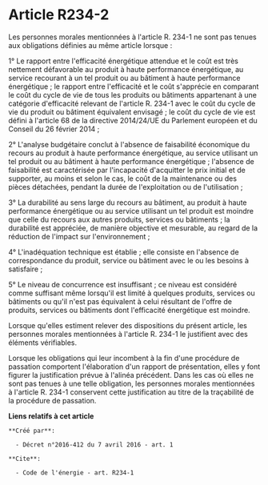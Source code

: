 # Article R234-2

Les personnes morales mentionnées à l'article R. 234-1 ne sont pas tenues aux obligations définies au même article lorsque : 

1° Le rapport entre l'efficacité énergétique attendue et le coût est très nettement défavorable au produit à haute
performance énergétique, au service recourant à un tel produit ou au bâtiment à haute performance énergétique ; le rapport
entre l'efficacité et le coût s'apprécie en comparant le coût du cycle de vie de tous les produits ou bâtiments appartenant à
une catégorie d'efficacité relevant de l'article R. 234-1 avec le coût du cycle de vie du produit ou bâtiment équivalent
envisagé ; le coût du cycle de vie est défini à l'article 68 de la directive 2014/24/UE du Parlement européen et du Conseil
du 26 février 2014 ; 

2° L'analyse budgétaire conclut à l'absence de faisabilité économique du recours au produit à haute performance énergétique,
au service utilisant un tel produit ou au bâtiment à haute performance énergétique ; l'absence de faisabilité est
caractérisée par l'incapacité d'acquitter le prix initial et de supporter, au moins et selon le cas, le coût de la
maintenance ou des pièces détachées, pendant la durée de l'exploitation ou de l'utilisation ; 

3° La durabilité au sens large du recours au bâtiment, au produit à haute performance énergétique ou au service utilisant un
tel produit est moindre que celle du recours aux autres produits, services ou bâtiments ; la durabilité est appréciée, de
manière objective et mesurable, au regard de la réduction de l'impact sur l'environnement ; 

4° L'inadéquation technique est établie ; elle consiste en l'absence de correspondance du produit, service ou bâtiment avec
le ou les besoins à satisfaire ; 

5° Le niveau de concurrence est insuffisant ; ce niveau est considéré comme suffisant même lorsqu'il est limité à quelques
produits, services ou bâtiments ou qu'il n'est pas équivalent à celui résultant de l'offre de produits, services ou bâtiments
dont l'efficacité énergétique est moindre. 

Lorsque qu'elles estiment relever des dispositions du présent article, les personnes morales mentionnées à l'article R. 234-1
le justifient avec des éléments vérifiables. 

Lorsque les obligations qui leur incombent à la fin d'une procédure de passation comportent l'élaboration d'un rapport de
présentation, elles y font figurer la justification prévue à l'alinéa précédent. Dans les cas où elles ne sont pas tenues à
une telle obligation, les personnes morales mentionnées à l'article R. 234-1 conservent cette justification au titre de la
traçabilité de la procédure de passation.

**Liens relatifs à cet article**

	**Créé par**:

	  - Décret n°2016-412 du 7 avril 2016 - art. 1

	**Cite**:

	  - Code de l'énergie - art. R234-1
